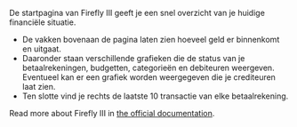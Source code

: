 De startpagina van Firefly III geeft je een snel overzicht van je huidige financiële situatie.

* De vakken bovenaan de pagina laten zien hoeveel geld er binnenkomt en uitgaat.
* Daaronder staan verschillende grafieken die de status van je betaalrekeningen, budgetten, categorieën en debiteuren weergeven. Eventueel kan er een grafiek worden weergegeven die je crediteuren laat zien.
* Ten slotte vind je rechts de laatste 10 transactie van elke betaalrekening.

Read more about Firefly III in [the official documentation](https://docs.firefly-iii.org/).